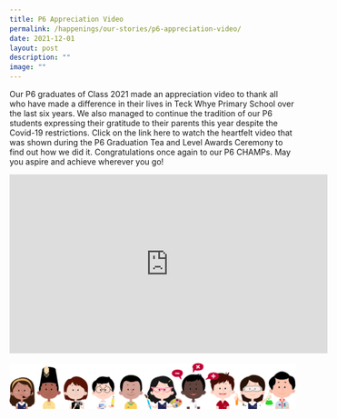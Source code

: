 ```yaml
---
title: P6 Appreciation Video
permalink: /happenings/our-stories/p6-appreciation-video/
date: 2021-12-01
layout: post
description: ""
image: ""
---
```

Our P6 graduates of Class 2021 made an appreciation video to thank all who have made a difference in their lives in&nbsp;Teck Whye Primary School&nbsp;over the last six years. We also managed to continue the tradition of our P6 students expressing their gratitude to their parents this year despite the Covid-19 restrictions. Click on the link&nbsp;here&nbsp;to watch the heartfelt video that was shown during the P6 Graduation Tea and Level Awards Ceremony to find out how we did it. Congratulations once again to our P6 CHAMPs. May you aspire and achieve wherever you go!


<iframe width="560" height="315" src="https://www.youtube.com/embed/AAcgUYjnmoE" title="YouTube video player" frameborder="0" allow="accelerometer; autoplay; clipboard-write; encrypted-media; gyroscope; picture-in-picture" allowfullscreen=""></iframe>

![](/images/kids.png)